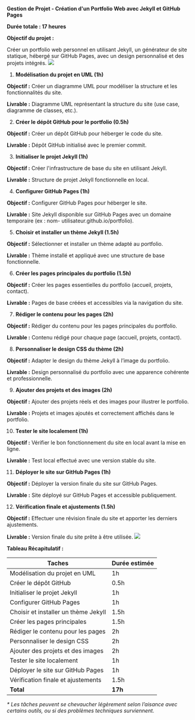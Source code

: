 **Gestion de Projet - Création d'un Portfolio Web avec Jekyll et GitHub Pages** 

**Durée totale : 17 heures** 

**Objectif du projet :** 

Créer un portfolio web personnel en utilisant Jekyll, un générateur de site statique, hébergé sur GitHub Pages, avec un design personnalisé et des projets intégrés. ![](Aspose.Words.1c792e9d-1033-4a35-808e-a8dd6339f02e.001.png)

1. **Modélisation du projet en UML (1h)** 

**Objectif :** Créer un diagramme UML pour modéliser la structure et les fonctionnalités du site. 

**Livrable :** Diagramme UML représentant la structure du site (use case, diagramme de classes, etc.). 

2. **Créer le dépôt GitHub pour le portfolio (0.5h)** 

**Objectif :** Créer un dépôt GitHub pour héberger le code du site. 

**Livrable :** Dépôt GitHub initialisé avec le premier commit. 

3. **Initialiser le projet Jekyll (1h)** 

**Objectif :** Créer l'infrastructure de base du site en utilisant Jekyll. 

**Livrable :** Structure de projet Jekyll fonctionnelle en local. 

4. **Configurer GitHub Pages (1h)** 

**Objectif :** Configurer GitHub Pages pour héberger le site. 

**Livrable :** Site Jekyll disponible sur GitHub Pages avec un domaine temporaire (ex : nom- utilisateur.github.io/portfolio). 

5. **Choisir et installer un thème Jekyll (1.5h)** 

**Objectif :** Sélectionner et installer un thème adapté au portfolio. 

**Livrable :** Thème installé et appliqué avec une structure de base fonctionnelle. 

6. **Créer les pages principales du portfolio (1.5h)** 

**Objectif :** Créer les pages essentielles du portfolio (accueil, projets, contact). 

**Livrable :** Pages de base créées et accessibles via la navigation du site. 

7. **Rédiger le contenu pour les pages (2h)** 

**Objectif :** Rédiger du contenu pour les pages principales du portfolio. 

**Livrable :** Contenu rédigé pour chaque page (accueil, projets, contact). 

8. **Personnaliser le design CSS du thème (2h)** 

**Objectif :** Adapter le design du thème Jekyll à l’image du portfolio. 

**Livrable :** Design personnalisé du portfolio avec une apparence cohérente et professionnelle. 

9. **Ajouter des projets et des images (2h)** 

**Objectif :** Ajouter des projets réels et des images pour illustrer le portfolio. 

**Livrable :** Projets et images ajoutés et correctement affichés dans le portfolio. 

10. **Tester le site localement (1h)** 

**Objectif :** Vérifier le bon fonctionnement du site en local avant la mise en ligne. 

**Livrable :** Test local effectué avec une version stable du site. 

11. **Déployer le site sur GitHub Pages (1h)** 

**Objectif :** Déployer la version finale du site sur GitHub Pages. 

**Livrable :** Site déployé sur GitHub Pages et accessible publiquement. 

12. **Vérification finale et ajustements (1.5h)** 

**Objectif :** Effectuer une révision finale du site et apporter les derniers ajustements. 

**Livrable :** Version finale du site prête à être utilisée. ![](Aspose.Words.1c792e9d-1033-4a35-808e-a8dd6339f02e.002.png)

**Tableau Récapitulatif :** 



|**Taches**  |**Durée estimée** |
| - | - |
|Modélisation du projet en UML|1h |
|Créer le dépôt GitHub|0\.5h |
|Initialiser le projet Jekyll|1h |
|Configurer GitHub Pages|1h |
|Choisir et installer un thème Jekyll|1\.5h |
|Créer les pages principales|1\.5h |
|Rédiger le contenu pour les pages|2h |
|Personnaliser le design CSS|2h |
|Ajouter des projets et des images |2h |
|Tester le site localement |1h |
|Déployer le site sur GitHub Pages |1h |
|Vérification finale et ajustements |1\.5h |
|**Total** |**17h** |

*\* Les tâches peuvent se chevaucher légèrement selon l’aisance avec certains outils, ou si des problèmes techniques surviennent.* 
